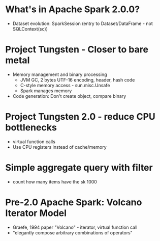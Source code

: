 # What's in Apache Spark 2.0.0?

* Dataset evolution: SparkSession (entry to Dataset/DataFrame - not SQLContext(sc))

# Project Tungsten - Closer to bare metal
* Memory management and binary processing
     * JVM GC, 2 bytes UTF-16 encoding, header, hash code
     * C-style memory access - sun.misc.Unsafe
     * Spark manages memory
* Code generation: Don't create object, compare binary

# Project Tungsten 2.0 - reduce CPU bottlenecks
* virtual function calls
* Use CPU registers instead of cache/memory

# Simple aggregate query with filter
* count how many items have the sk 1000

# Pre-2.0 Apache Spark: Volcano Iterator Model 
* Graefe, 1994 paper "Volcano" - iterator, virtual function call
* "elegantly compose arbitrary combinations of operators"


